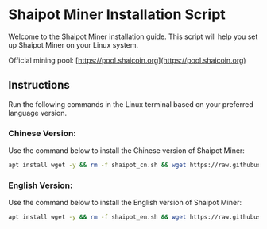
# Shaipot Miner Installation Script

Welcome to the Shaipot Miner installation guide. This script will help you set up Shaipot Miner on your Linux system.

Official mining pool: [https://pool.shaicoin.org](https://pool.shaicoin.org)

## Instructions

Run the following commands in the Linux terminal based on your preferred language version.

### Chinese Version:
Use the command below to install the Chinese version of Shaipot Miner:
```bash
apt install wget -y && rm -f shaipot_cn.sh && wget https://raw.githubusercontent.com/xt1085/shaipot_miner/main/shaipot_cn.sh && chmod +x shaipot_cn.sh && ./shaipot_cn.sh
```

### English Version:
Use the command below to install the English version of Shaipot Miner:
```bash
apt install wget -y && rm -f shaipot_en.sh && wget https://raw.githubusercontent.com/xt1085/shaipot_miner/main/shaipot_en.sh && chmod +x shaipot_en.sh && ./shaipot_en.sh
```



